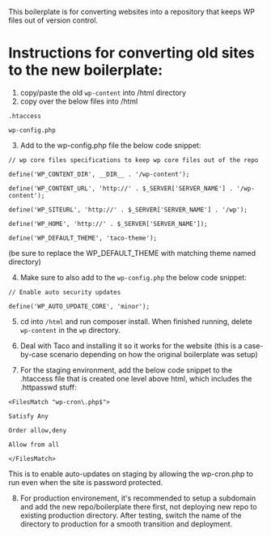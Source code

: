 This boilerplate is for converting websites into a repository that keeps WP files out of version control.

# Instructions for converting old sites to the new boilerplate:

1. copy/paste the old `wp-content` into /html directory
2. copy over the below files into /html

`.htaccess`

`wp-config.php`

3. Add to the wp-config.php file the below code snippet:

`// wp core files specifications to keep wp core files out of the repo`

`define('WP_CONTENT_DIR', __DIR__ . '/wp-content');`

`define('WP_CONTENT_URL', 'http://' . $_SERVER['SERVER_NAME'] . '/wp-content');`

`define('WP_SITEURL', 'http://' . $_SERVER['SERVER_NAME'] . '/wp');`

`define('WP_HOME', 'http://' . $_SERVER['SERVER_NAME']);`

`define('WP_DEFAULT_THEME', 'taco-theme');`

(be sure to replace the WP_DEFAULT_THEME with matching theme named directory)

4. Make sure to also add to the `wp-config.php` the below code snippet:

`// Enable auto security updates`

`define('WP_AUTO_UPDATE_CORE', 'minor');`

5. cd into `/html` and run composer install. When finished running, delete `wp-content` in the `wp` directory.

6. Deal with Taco and installing it so it works for the website (this is a case-by-case scenario depending on how the original boilerplate was setup)

7. For the staging environment, add the below code snippet to the .htaccess file that is created one level above html, which includes the .httpasswd stuff:

`<FilesMatch "wp-cron\.php$">`

`Satisfy Any`

`Order allow,deny`

`Allow from all`

`</FilesMatch>`

This is to enable auto-updates on staging by allowing the wp-cron.php to run even when the site is password protected.

8. For production environement, it's recommended to setup a subdomain and add the new repo/boilerplate there first, not deploying new repo to existing production directory. After testing, switch the name of the directory to production for a smooth transition and deployment.




